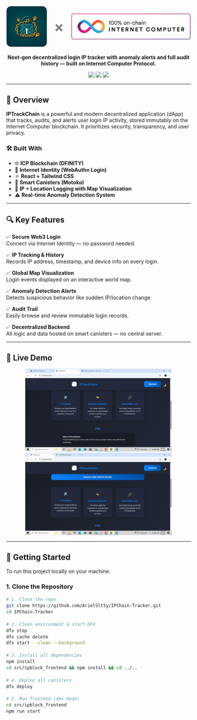 <h1 align="center" style="display: flex; align-items: center; justify-content: center; gap: 20px; margin-bottom: 20px;">
  <img src="https://raw.githubusercontent.com/ArielSltty/IPChain-Tracker/main/src/ipblock_frontend/src/assets/logo.jpg" alt="IPTrackChain" style="height: 110px; border-radius: 12px;" />
  <span style="font-size: 40px; color: gray;">×</span>
  <img src="https://raw.githubusercontent.com/ArielSltty/IPChain-Tracker/main/src/ipblock_frontend/src/assets/logo2.svg" alt="ICP Blockchain" style="height: 70px;" />
</h1>

<p align="center">
  <b>Next-gen decentralized login IP tracker with anomaly alerts and full audit history — built on Internet Computer Protocol.</b>
</p>

<p align="center">
  <img src="https://img.shields.io/github/license/ArielSltty/IPChain-Tracker?style=for-the-badge" />
  <img src="https://img.shields.io/github/languages/top/ArielSltty/IPChain-Tracker?style=for-the-badge" />
  <img src="https://img.shields.io/github/repo-size/ArielSltty/IPChain-Tracker?style=for-the-badge" />
</p>

---

## 🚀 Overview

**IPTrackChain** is a powerful and modern decentralized application (dApp) that tracks, audits, and alerts user login IP activity, stored immutably on the Internet Computer blockchain. It prioritizes security, transparency, and user privacy.

### 🛠️ Built With

- 🌐 **ICP Blockchain (DFINITY)**
- 🔐 **Internet Identity (WebAuthn Login)**
- ⚛️ **React + Tailwind CSS**
- 🧠 **Smart Canisters (Motoko)**
- 📍 **IP + Location Logging with Map Visualization**
- ⚠️ **Real-time Anomaly Detection System**

---

## 🔍 Key Features

✅ **Secure Web3 Login**  
Connect via Internet Identity — no password needed.

✅ **IP Tracking & History**  
Records IP address, timestamp, and device info on every login.

✅ **Global Map Visualization**  
Login events displayed on an interactive world map.

✅ **Anomaly Detection Alerts**  
Detects suspicious behavior like sudden IP/location change.

✅ **Audit Trail**  
Easily browse and review immutable login records.

✅ **Decentralized Backend**  
All logic and data hosted on smart canisters — no central server.

---

## 🧪 Live Demo

<p align="center">
  <img src="https://raw.githubusercontent.com/ArielSltty/IPChain-Tracker/774a87849e33572978f2ffc991d16a5206f83224/src/ipblock_frontend/src/assets/Screenshot%20(138).png" width="400" />
  <img src="https://raw.githubusercontent.com/ArielSltty/IPChain-Tracker/774a87849e33572978f2ffc991d16a5206f83224/src/ipblock_frontend/src/assets/Screenshot%20(139).png" width="400" />
</p>

---

## 🧭 Getting Started

To run this project locally on your machine:

### 1. Clone the Repository


```bash
# 1. Clone the repo
git clone https://github.com/ArielSltty/IPChain-Tracker.git
cd IPChain-Tracker

# 2. Clean environment & start DFX
dfx stop
dfx cache delete
dfx start --clean --background

# 3. Install all dependencies
npm install
cd src/ipblock_frontend && npm install && cd ../..

# 4. Deploy all canisters
dfx deploy

# 5. Run frontend (dev mode)
cd src/ipblock_frontend
npm run start
